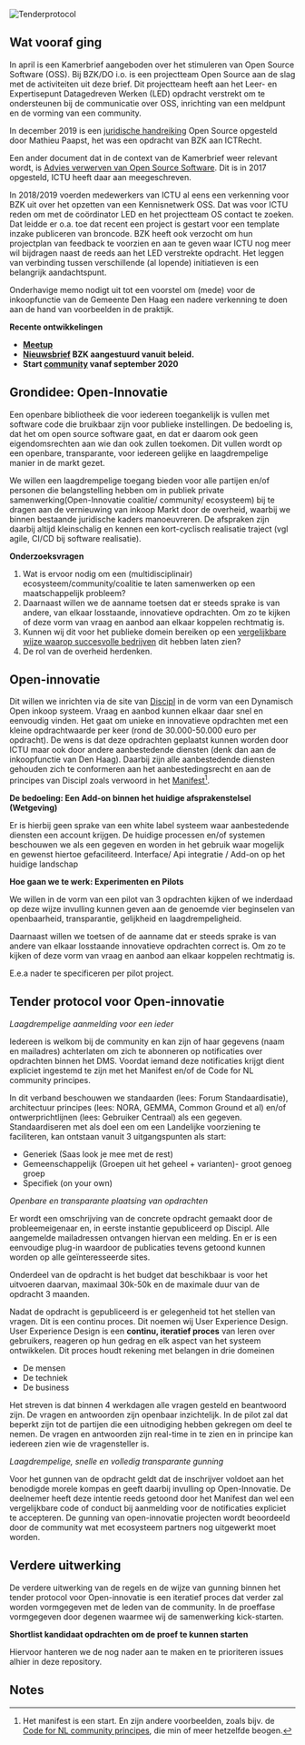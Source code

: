 ![Tenderprotocol](https://user-images.githubusercontent.com/25812095/92360521-39736280-f0ed-11ea-945e-90f7389115f1.jpg)

## Wat vooraf ging

In april is een Kamerbrief aangeboden over het stimuleren van Open Source Software (OSS). Bij BZK/DO i.o. is een projectteam Open Source aan de slag met de activiteiten uit deze brief. Dit projectteam heeft aan het Leer- en Expertisepunt Datagedreven Werken (LED) opdracht verstrekt om te ondersteunen bij de communicatie over OSS, inrichting van een meldpunt en de vorming van een community. 

In december 2019 is een [juridische handreiking](https://led.pleio.nl/files/view/57979402/handleiding-bzk-delen-en-gebruik-van-overheidssoftwarepdf) Open Source opgesteld door Mathieu Paapst, het was een opdracht van BZK aan ICTRecht.

Een ander document dat in de context van de Kamerbrief weer relevant wordt, is [Advies verwerven van Open Source Software](https://led.pleio.nl/files/view/57979527/2017-12-advies-verwerven-van-open-source-softwarepdf). Dit is in 2017 opgesteld, ICTU heeft daar aan meegeschreven.

In 2018/2019 voerden medewerkers van ICTU al eens een verkenning voor BZK uit over het opzetten van een Kennisnetwerk OSS. Dat was voor ICTU reden om met de coördinator LED en het projectteam OS contact te zoeken. Dat leidde er o.a. toe dat recent een project is gestart voor een template inzake publiceren van broncode. BZK heeft ook verzocht om hun projectplan van feedback te voorzien en aan te geven waar ICTU nog meer wil bijdragen naast de reeds aan het LED verstrekte opdracht. Het leggen van verbinding tussen verschillende (al lopende) initiatieven is een belangrijk aandachtspunt. 

Onderhavige memo nodigt uit tot een voorstel om (mede) voor de inkoopfunctie van de Gemeente Den Haag een nadere verkenning te doen aan de hand van voorbeelden in de praktijk.



**Recente ontwikkelingen**



*   **[Meetup](https://www.meetup.com/nl-NL/Code-For-NL/events/272249433/)**
*   **[Nieuwsbrief](https://fd7.formdesk.com/BZK/nieuwsbriefOpenSource) BZK aangestuurd vanuit beleid.**
*   **Start [community](https://opensource.pleio.nl/) vanaf september 2020**


## Grondidee: Open-Innovatie

Een openbare bibliotheek die voor iedereen toegankelijk is vullen met software code die bruikbaar zijn voor publieke instellingen. De bedoeling is, dat het om open source software gaat, en dat er daarom ook geen eigendomsrechten aan wie dan ook zullen toekomen. Dit vullen wordt op een openbare, transparante, voor iedereen gelijke en laagdrempelige manier in de markt gezet.

We willen een laagdrempelige toegang bieden voor alle partijen en/of personen die belangstelling hebben om in publiek private samenwerking(Open-Innovatie coalitie/ community/ ecosysteem) bij te dragen aan de vernieuwing van inkoop Markt door de overheid, waarbij we binnen bestaande juridische kaders manoeuvreren. De afspraken zijn daarbij altijd kleinschalig en kennen een kort-cyclisch realisatie traject (vgl agile, CI/CD bij software realisatie).

**Onderzoeksvragen**

1. Wat is ervoor nodig om een (multidisciplinair) ecosysteem/community/coalitie te laten samenwerken op een maatschappelijk probleem?
2. Daarnaast willen we de aanname toetsen dat er steeds sprake is van andere, van elkaar losstaande, innovatieve opdrachten. Om zo te kijken of deze vorm van vraag en aanbod aan elkaar koppelen rechtmatig is.
3. Kunnen wij dit voor het publieke domein bereiken op een [vergelijkbare wijze waarop succesvolle bedrijven](https://singularityhub.com/2017/02/22/how-to-experiment-like-the-most-successful-hyper-growth-companies-do/) dit hebben laten zien?
4. De rol van de overheid herdenken.


## Open-innovatie

Dit willen we inrichten via de site van [Discipl](https://discipl.org) in de vorm van een Dynamisch Open inkoop systeem. Vraag en aanbod kunnen elkaar daar snel en eenvoudig vinden. Het gaat om unieke en innovatieve opdrachten met een kleine opdrachtwaarde per keer (rond de 30.000-50.000 euro per opdracht). De wens is dat deze opdrachten geplaatst kunnen worden door ICTU maar ook door andere aanbestedende diensten (denk dan aan de inkoopfunctie van Den Haag). Daarbij zijn alle aanbestedende diensten gehouden zich te conformeren aan het aanbestedingsrecht en aan de principes van Discipl zoals verwoord in het [Manifest](https://docs.google.com/document/d/1l2b2IuIVn2SwumHe_XZzmSLhQKS8DfZenu-J772Pr-g/edit?usp=sharing)[^1].

**De bedoeling: Een Add-on binnen het huidige afsprakenstelsel (Wetgeving)**

Er is hierbij geen sprake van een white label systeem waar aanbestedende diensten een account krijgen. De huidige processen en/of systemen beschouwen we als een gegeven en worden in het gebruik waar mogelijk en gewenst hiertoe gefaciliteerd. Interface/ Api integratie / Add-on op het huidige landschap

**Hoe gaan we te werk: Experimenten en Pilots**

We willen in de vorm van een pilot van 3 opdrachten kijken of we inderdaad op deze wijze invulling kunnen geven aan de genoemde vier beginselen van openbaarheid, transparantie, gelijkheid en laagdrempeligheid.

Daarnaast willen we toetsen of de aanname dat er steeds sprake is van andere van elkaar losstaande innovatieve opdrachten correct is. Om zo te kijken of deze vorm van vraag en aanbod aan elkaar koppelen rechtmatig is.

E.e.a nader te specificeren per pilot project.


## Tender protocol voor Open-innovatie

_Laagdrempelige aanmelding voor een ieder_

Iedereen is welkom bij de community en kan zijn of haar gegevens (naam en mailadres) achterlaten om zich te abonneren op notificaties over opdrachten binnen het DMS. Voordat iemand deze notificaties krijgt dient expliciet ingestemd te zijn met het Manifest en/of de Code for NL community principes.

In dit verband beschouwen we standaarden (lees: Forum Standaardisatie), architectuur principes (lees: NORA, GEMMA, Common Ground et al) en/of ontwerprichtlijnen (lees: Gebruiker Centraal) als een gegeven. Standaardiseren met als doel een om een Landelijke voorziening te faciliteren, kan ontstaan vanuit 3 uitgangspunten als start: 



*   Generiek (Saas look je mee met de rest)
*   Gemeenschappelijk (Groepen uit  het geheel + varianten)- groot genoeg groep 
*   Specifiek (on your own)

_Openbare en transparante plaatsing van opdrachten_

Er wordt een omschrijving van de concrete opdracht gemaakt door de probleemeigenaar en, in eerste instantie gepubliceerd op Discipl. Alle aangemelde mailadressen ontvangen hiervan een melding. En er is een eenvoudige plug-in waardoor de publicaties tevens getoond kunnen worden op alle geïnteresseerde sites.

Onderdeel van de opdracht is het budget dat beschikbaar is voor het uitvoeren daarvan, maximaal 30k-50k en de maximale duur van de opdracht 3 maanden.

Nadat de opdracht is gepubliceerd is er gelegenheid tot het stellen van vragen. Dit is een continu proces. Dit noemen wij User Experience Design. User Experience Design is een **continu, iteratief proces** van leren over gebruikers, reageren op hun gedrag en elk aspect van het systeem ontwikkelen. Dit proces houdt rekening met belangen in drie domeinen 



*   De mensen
*   De techniek
*   De business

Het streven is dat binnen 4 werkdagen alle vragen gesteld en beantwoord zijn. De vragen en antwoorden zijn openbaar inzichtelijk. In de pilot zal dat beperkt zijn tot de partijen die een uitnodiging hebben gekregen om deel te nemen. De vragen en antwoorden zijn real-time in te zien en in principe kan iedereen zien wie de vragensteller is.

_Laagdrempelige, snelle en volledig transparante gunning_

Voor het gunnen van de opdracht geldt dat de inschrijver voldoet aan het benodigde morele kompas en geeft daarbij invulling op Open-Innovatie. De deelnemer heeft deze intentie reeds getoond door het Manifest dan wel een vergelijkbare code of conduct bij aanmelding voor de notificaties expliciet te accepteren. De gunning van open-innovatie projecten wordt beoordeeld door de community wat met ecosysteem partners nog uitgewerkt moet worden.


## Verdere uitwerking

De verdere uitwerking van de regels en de wijze van gunning binnen het tender protocol voor Open-innovatie is een iteratief proces dat verder zal worden vormgegeven met de leden van de community. In de proeffase vormgegeven door degenen waarmee wij de samenwerking kick-starten.

**Shortlist kandidaat opdrachten om de proef te kunnen starten**

Hiervoor hanteren we de nog nader aan te maken en te prioriteren issues alhier in deze repository.


<!-- Footnotes themselves at the bottom. -->
## Notes

[^1]:
     Het manifest is een start. En zijn andere voorbeelden, zoals bijv. de [Code for NL community principes](https://github.com/codefornl/gedragscode/blob/master/gedragscode_code_for_nl.md), die min of meer hetzelfde beogen.
